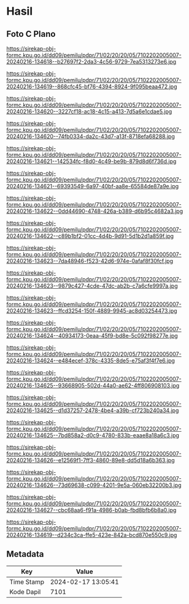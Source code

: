 # Hasil

## Foto C Plano

https://sirekap-obj-formc.kpu.go.id/dd09/pemilu/pdpr/71/02/20/20/05/7102202005007-20240216-134618--b27697f2-2da3-4c56-9729-7ea5313273e6.jpg

https://sirekap-obj-formc.kpu.go.id/dd09/pemilu/pdpr/71/02/20/20/05/7102202005007-20240216-134619--868cfc45-bf76-4394-8924-9f095beaa472.jpg

https://sirekap-obj-formc.kpu.go.id/dd09/pemilu/pdpr/71/02/20/20/05/7102202005007-20240216-134620--3227cf18-ac18-4c15-a413-7d5a6e1cdae5.jpg

https://sirekap-obj-formc.kpu.go.id/dd09/pemilu/pdpr/71/02/20/20/05/7102202005007-20240216-134620--74fb0334-da2c-43d7-a13f-8718efa68288.jpg

https://sirekap-obj-formc.kpu.go.id/dd09/pemilu/pdpr/71/02/20/20/05/7102202005007-20240216-134621--142534fc-f8d0-4c49-be9b-879d8d6f736d.jpg

https://sirekap-obj-formc.kpu.go.id/dd09/pemilu/pdpr/71/02/20/20/05/7102202005007-20240216-134621--69393549-6a97-40bf-aa8e-65584de87a9e.jpg

https://sirekap-obj-formc.kpu.go.id/dd09/pemilu/pdpr/71/02/20/20/05/7102202005007-20240216-134622--0dd44690-4748-426a-b389-d6b95c4682a3.jpg

https://sirekap-obj-formc.kpu.go.id/dd09/pemilu/pdpr/71/02/20/20/05/7102202005007-20240216-134622--c89b1bf2-01cc-4d4b-9d91-5d1b2d1a859f.jpg

https://sirekap-obj-formc.kpu.go.id/dd09/pemilu/pdpr/71/02/20/20/05/7102202005007-20240216-134623--7da48946-f523-42d6-974e-0afaf8f30fcf.jpg

https://sirekap-obj-formc.kpu.go.id/dd09/pemilu/pdpr/71/02/20/20/05/7102202005007-20240216-134623--9879c427-4cde-47dc-ab2b-c7a6cfe9997a.jpg

https://sirekap-obj-formc.kpu.go.id/dd09/pemilu/pdpr/71/02/20/20/05/7102202005007-20240216-134623--ffcd3254-150f-4889-9945-ac8d03254473.jpg

https://sirekap-obj-formc.kpu.go.id/dd09/pemilu/pdpr/71/02/20/20/05/7102202005007-20240216-134624--40934173-0eaa-45f9-bd8e-5c092f98277e.jpg

https://sirekap-obj-formc.kpu.go.id/dd09/pemilu/pdpr/71/02/20/20/05/7102202005007-20240216-134624--e484ecef-378c-4335-8de5-e75af3f4f7e6.jpg

https://sirekap-obj-formc.kpu.go.id/dd09/pemilu/pdpr/71/02/20/20/05/7102202005007-20240216-134625--93668905-502d-44a0-ae62-4ff806908103.jpg

https://sirekap-obj-formc.kpu.go.id/dd09/pemilu/pdpr/71/02/20/20/05/7102202005007-20240216-134625--d1d37257-2478-4be4-a39b-cf723b240a34.jpg

https://sirekap-obj-formc.kpu.go.id/dd09/pemilu/pdpr/71/02/20/20/05/7102202005007-20240216-134625--7bd858a2-d0c9-4780-833b-eaae8a18a6c3.jpg

https://sirekap-obj-formc.kpu.go.id/dd09/pemilu/pdpr/71/02/20/20/05/7102202005007-20240216-134626--e12569f1-7ff3-4860-89e8-dd5d18a6b363.jpg

https://sirekap-obj-formc.kpu.go.id/dd09/pemilu/pdpr/71/02/20/20/05/7102202005007-20240216-134626--73d69638-c099-4201-9e5a-060eb32200b3.jpg

https://sirekap-obj-formc.kpu.go.id/dd09/pemilu/pdpr/71/02/20/20/05/7102202005007-20240216-134627--cbc68aa6-f91a-4986-b0ab-fbd8bfb6b8a0.jpg

https://sirekap-obj-formc.kpu.go.id/dd09/pemilu/pdpr/71/02/20/20/05/7102202005007-20240216-134619--d234c3ca-ffe5-423e-842a-bcd870e550c9.jpg


## Metadata

| Key        | Value               |
| ---------- | ------------------- |
| Time Stamp | 2024-02-17 13:05:41 |
| Kode Dapil | 7101                |



